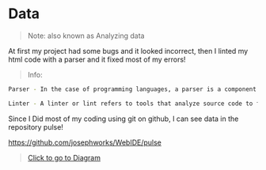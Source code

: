 # Data

> Note: also known as Analyzing data

At first my project had some bugs and it looked incorrect, then I linted my html code with a parser and it fixed most of my errors!

> Info:

```sh
Parser - In the case of programming languages, a parser is a component of a compiler or interpreter, which parses the source code of a computer programming language to create some form of internal representation; the parser is a key step in the compiler frontend.

Linter - A linter or lint refers to tools that analyze source code to flag programming errors, bugs, stylistic errors, and suspicious constructs. The term is originated from a Unix utility that examined C language source code.
```

Since I Did most of my coding using git on github, I can see data in the repository pulse!

https://github.com/josephworks/WebIDE/pulse

> [Click to go to Diagram](https://josephworks.github.io/WebIDE/stem/DIAGRAM/)
